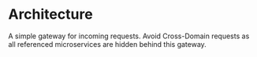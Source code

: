 # Architecture
A simple gateway for incoming requests. Avoid Cross-Domain requests as all referenced microservices are hidden behind this gateway.

